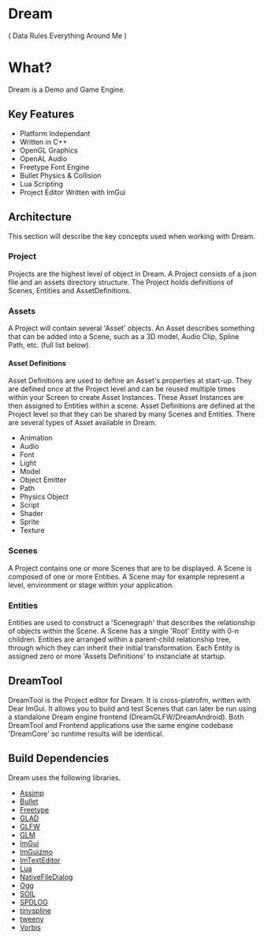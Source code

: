 # Dream

( Data Rules Everything Around Me ) 

# What?

Dream is a Demo and Game Engine.

## Key Features
* Platform Independant
* Written in C++
* OpenGL Graphics
* OpenAL Audio
* Freetype Font Engine
* Bullet Physics & Collision
* Lua Scripting
* Project Editor Written with ImGui

## Architecture
This section will describe the key concepts used when working with Dream.

### Project
Projects are the highest level of object in Dream.  A Project consists of a json 
file and an assets directory structure. The Project holds definitions of Scenes, 
Entities and AssetDefinitions.

### Assets
A Project will contain several 'Asset' objects. An Asset describes something 
that can be added into a Scene, such as a 3D model, Audio Clip, Spline Path, etc. 
(full list below).

#### Asset Definitions
Asset Definitions are used to define an Asset's properties at start-up.
They are defined once at the Project level and can be reused multiple times 
within your Screen to create Asset Instances. These Asset Instances are then 
assigned to Entities within a scene. Asset Definitions are defined at the Project 
level so that they can be shared by many Scenes and Entities. There are several 
types of Asset available in Dream.

* Animation
* Audio
* Font
* Light
* Model
* Object Emitter
* Path
* Physics Object
* Script
* Shader
* Sprite
* Texture

### Scenes
A Project contains one or more Scenes that are to be displayed. A Scene is 
composed of one or more Entities. A Scene may for example represent a level, 
environment or stage within your application.

### Entities
Entities are used to construct a 'Scenegraph' that describes the relationship of 
objects within the Scene. A Scene has a single 'Root' Entity with 0-n children. 
Entities are arranged within a parent-child relationship tree, through which they 
can inherit their initial transformation. Each Entity is assigned zero or more 
'Assets Definitions' to instanciate at startup.

## DreamTool
DreamTool is the Project editor for Dream. It is cross-platrofm, written with 
Dear ImGui. It allows you to build and test Scenes that can later be run using 
a standalone Dream engine frontend (DreamGLFW/DreamAndroid). Both DreamTool and 
Frontend applications use the same engine codebase 'DreamCore' so runtime 
results will be identical.

## Build Dependencies
Dream uses the following libraries.

* [Assimp](https://github.com/assimp/assimp)
* [Bullet](https://github.com/bulletphysics/bullet3)
* [Freetype](https://www.freetype.org/)
* [GLAD](https://glad.dav1d.de/)
* [GLFW](https://www.glfw.org/)
* [GLM](https://github.com/g-truc/glm)
* [ImGui](https://github.com/ocornut/imgui)
* [ImGuizmo](https://github.com/CedricGuillemet/ImGuizmo)
* [ImTextEditor](https://github.com/BalazsJako/ImGuiColorTextEdit)
* [Lua](http://www.lua.org/)
* [NativeFileDialog](https://github.com/mlabbe/nativefiledialog)
* [Ogg](https://www.xiph.org/ogg/)
* [SOIL](https://github.com/littlstar/soil)
* [SPDLOG](https://github.com/gabime/spdlog)
* [tinyspline](https://github.com/msteinbeck/tinyspline)
* [tweeny](https://github.com/mobius3/tweeny)
* [Vorbis](https://xiph.org/vorbis/)

